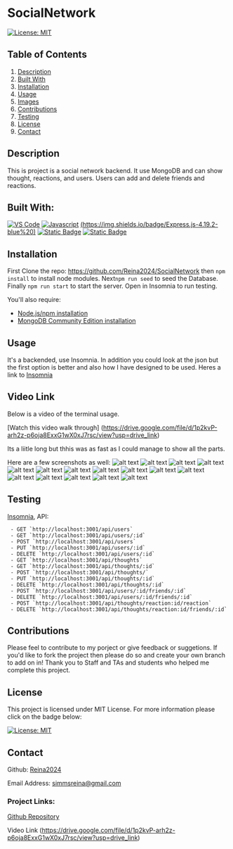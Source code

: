 # SocialNetwork

[![License: MIT](https://img.shields.io/badge/License-MIT-yellow.svg)](https://opensource.org/licenses/MIT)


  ## Table of Contents
<ol>
<li>
<a href="#description"> Description </a>
</li>
<li> <a href="#built-with"> Built With </a>
</li>
<li><a href="#installation"> Installation </a>
</li>
<li>
<a href="#usage"> Usage </a>
</li>
<li>
<a href="#images"> Images </a>
</li>
<li><a href="#contributions"> Contributions </a>
</li>
<li>
<a href="#testing"> Testing </a>
</li>
<li>
<a href="#license"> License </a>
</li>
<li>
<a href="#contact"> Contact </a>
</li> 
</ol>

## Description 
 
  This is project is a social network backend. It use MongoDB and can show thought, reactions, and users. Users can add and delete friends and reactions. 
 

## Built With: 

  [![VS Code](https://img.shields.io/badge/IDE-VSCode-0000ff?style=plastic&logo=VisualStudioCode&logoWidth=10)](https://code.visualstudio.com/docs)
  [![Javascript](https://img.shields.io/badge/Language-JavaScript-ff0000?style=plastic&logo=JavaScript&logoWidth=10)](https://javascript.info/)
  [(https://img.shields.io/badge/Express.js-4.19.2-blue%20)](https://www.npmjs.com/package/express) [![Static Badge](https://img.shields.io/badge/Mongoose-8.5.3-red)](https://www.npmjs.com/package/mongoose) [![Static Badge](https://img.shields.io/badge/Nodemon-3.1.4-green)](https://www.npmjs.com/package/nodemon)

## Installation 
  
First Clone the repo: https://github.com/Reina2024/SocialNetwork 
 then `npm install` to install node modules. Next`npm run seed` to seed the Database. Finally `npm run start` to start the server. Open in Insomnia to run testing.


You'll also require:

 - [Node.js/npm installation](https://docs.npmjs.com/downloading-and-installing-node-js-and-npm)
  - [MongoDB Community Edition installation](https://www.mongodb.com/docs/manual/administration/install-community/)


## Usage
It's a backended, use Insomnia. In addition you could look at the json but the first option is better and also how I have designed to be used. Heres a link to [Insomnia](https://insomnia.rest/download)

## Video Link
Below is a video of the terminal usage. 

  [Watch this video walk through] (https://drive.google.com/file/d/1p2kvP-arh2z-p6oja8ExxG1wX0xJ7rsc/view?usp=drive_link) 
  
 Its a liitle long but thhis was as fast as I could manage to show all the parts. 

 Here are a few screenshots as well: 
 ![alt text](./assets/images/Screenshot%202024-08-24%20at%2011.29.51 PM.png)
![alt text](./assets/images/Screenshot%202024-08-24%20at%2011.30.15 PM.png)
![alt text](./assets/images/Screenshot%202024-08-24%20at%2011.30.34 PM.png)
![alt text](./assets/images/Screenshot%202024-08-24%20at%2011.31.07 PM.png)
![alt text](./assets/images/Screenshot%202024-08-24%20at%2011.31.38 PM.png)
![alt text](./assets/images/Screenshot%202024-08-24%20at%2011.31.49 PM.png)
![alt text](./assets/images/Screenshot%202024-08-24%20at%2011.31.49 PM.png)
![alt text](./assets/images/Screenshot%202024-08-24%20at%2011.32.00 PM.png)
![alt text](./assets/images/Screenshot%202024-08-24%20at%2011.32.13 PM.png)
![alt text](./assets/images/Screenshot%202024-08-24%20at%2011.32.24 PM.png)
![alt text](./assets/images/Screenshot%202024-08-24%20at%2011.32.37 PM.png)
![alt text](./assets/images/Screenshot%202024-08-24%20at%2011.32.46 PM.png)
![alt text](./assets/images/Screenshot%202024-08-24%20at%2011.33.06 PM.png)
![alt text](./assets/images/Screenshot%202024-08-24%20at%2011.33.16 PM.png)
![alt text](./assets/images/Screenshot%202024-08-24%20at%2011.33.25 PM.png)
![alt text](./assets/images/Screenshot%202024-08-24%20at%2011.33.35 PM.png)



## Testing 

[Insomnia](https://insomnia.rest/download), API:

     - GET `http://localhost:3001/api/users` 
     - GET `http://localhost:3001/api/users/:id` 
     - POST `http://localhost:3001/api/users` 
     - PUT `http://localhost:3001/api/users/:id` 
     - DELETE `http://localhost:3001/api/users/:id` 
     - GET `http://localhost:3001/api/thoughts` 
     - GET `http://localhost:3001/api/thoughts/:id` 
     - POST `http://localhost:3001/api/thoughts/` 
     - PUT `http://localhost:3001/api/thoughts/:id` 
     - DELETE `http://localhost:3001/api/thoughts/:id` 
     - POST `http://localhost:3001/api/users/:id/friends/:id` 
     - DELETE `http://localhost:3001/api/users/:id/friends/:id`
     - POST `http://localhost:3001/api/thoughts/reaction:id/reaction` 
     - DELETE `http://localhost:3001/api/thoughts/reaction:id/friends/:id`

## Contributions 

   Please feel to contribute to my porject or give feedback or suggetions. If you'd like to fork the project then please do so and create your own branch to add on in!
Thank you to Staff and TAs and students who helped me complete this project.

## License 
 
  This project is licensed under MIT License. For more information please click on the badge below: 
  
 
 [![License: MIT](https://img.shields.io/badge/License-MIT-yellow.svg)](https://opensource.org/licenses/MIT)

## Contact 
 

  Github: 
   [Reina2024](https://github.com/Reina2024)


  Email Address: 
  [simmsreina@gmail.com](mailto:simmsreina@gmail.com)


  ### Project Links: 

 [Github Repository](https://github.com/Reina2024/SocialNetwork)

Video Link
 (https://drive.google.com/file/d/1p2kvP-arh2z-p6oja8ExxG1wX0xJ7rsc/view?usp=drive_link)
